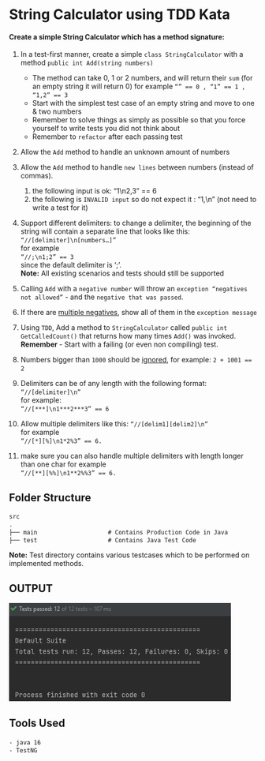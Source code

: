 # String Calculator using TDD Kata

#### Create a simple String Calculator which has a method signature:

1. In a test-first manner, create a simple `class StringCalculator`
   with a method `public int Add(string numbers)`
   - The method can take 0, 1 or 2 numbers, and will return their `sum`
   (for an empty string it will return 0)
   for example
   `“” == 0 , “1” == 1 , “1,2” == 3`
   - Start with the simplest test case of an empty string and move to one & two
   numbers
   - Remember to solve things as simply as possible so that you force yourself to
   write tests you did not think about
   - Remember to `refactor` after each passing test

2. Allow the `Add` method to handle an unknown amount of numbers
3. Allow the `Add` method to handle `new lines` between numbers (instead of commas).
   1. the following input is ok: “1\n2,3” == 6
   2. the following is `INVALID input` so do not expect it : “1,\n” (not need to write a
   test for it)
4. Support different delimiters:
   to change a delimiter, the beginning of the string will contain a separate line
   that looks like this: 
   `“//[delimiter]\n[numbers…]”`<br>
      for example<br>
      `“//;\n1;2” == 3`<br>
      since the default delimiter is ‘;’.<br>
      **Note:** All existing scenarios and tests should still be supported
5. Calling `Add` with a `negative number` will throw an `exception “negatives not allowed”` -
   and the `negative that was passed`.
6. If there are <u>multiple negatives</u>, show all of them in the `exception message`
7. Using `TDD`, Add a method to `StringCalculator`
   called `public int GetCalledCount()`
   that returns how many times `Add()` was invoked.<br>
   **Remember** - Start with a failing (or even non compiling) test.
8. Numbers bigger than `1000` should be <u>ignored</u>, for example:
   `2 + 1001 == 2`
9. Delimiters can be of any length with the following format:
   `“//[delimiter]\n”`<br>
   for example:<br>
   `“//[***]\n1***2***3” == 6`
10. Allow multiple delimiters like this:
    `“//[delim1][delim2]\n”`<br>
    for example<br>
    `“//[*][%]\n1*2%3” == 6.`
11. make sure you can also handle multiple delimiters with length longer than one char
    for example<br>
    `“//[**][%%]\n1**2%%3” == 6.`

## Folder Structure

    src
    .
    ├── main                    # Contains Production Code in Java
    ├── test                    # Contains Java Test Code

**Note:** Test directory contains various testcases which to be performed on implemented methods.

## OUTPUT

![img.png](img.png)

## Tools Used
    - java 16
    - TestNG
